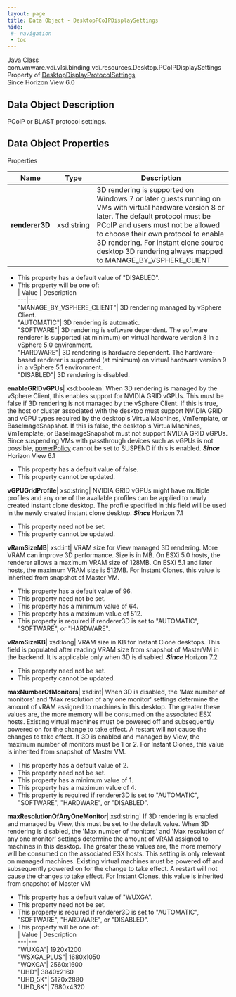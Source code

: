 ```yaml
---
layout: page
title: Data Object - DesktopPCoIPDisplaySettings
hide:
 #- navigation
 - toc
---
```






Java Class
    com.vmware.vdi.vlsi.binding.vdi.resources.Desktop.PCoIPDisplaySettings  
Property of
     [DesktopDisplayProtocolSettings](vdi.resources.Desktop.DisplayProtocolSettings.md#field_detail)  
Since 
    Horizon View 6.0

## Data Object Description 

PCoIP or BLAST protocol settings. 

## Data Object Properties

Properties

Name |  Type |  Description   
---|---|---  
**renderer3D**|  xsd:string|  3D rendering is supported on Windows 7 or later guests running on VMs with virtual hardware version 8 or later. The default protocol must be PCoIP and users must not be allowed to choose their own protocol to enable 3D rendering. For instant clone source desktop 3D rendering always mapped to MANAGE_BY_VSPHERE_CLIENT   


  * This property has a default value of "DISABLED".
  * This property will be one of:  
|  Value |  Description   
---|---  
"MANAGE_BY_VSPHERE_CLIENT"| 3D rendering managed by vSphere Client.  
"AUTOMATIC"| 3D rendering is automatic.  
"SOFTWARE"| 3D rendering is software dependent. The software renderer is supported (at minimum) on virtual hardware version 8 in a vSphere 5.0 environment.  
"HARDWARE"| 3D rendering is hardware dependent. The hardware-based renderer is supported (at minimum) on virtual hardware version 9 in a vSphere 5.1 environment.  
"DISABLED"| 3D rendering is disabled.  

  
**enableGRIDvGPUs**|  xsd:boolean|  When 3D rendering is managed by the vSphere Client, this enables support for NVIDIA GRID vGPUs. This must be false if 3D rendering is not managed by the vSphere Client. If this is true, the host or cluster associated with the desktop must support NVIDIA GRID and vGPU types required by the desktop's VirtualMachines, VmTemplate, or BaseImageSnapshot. If this is false, the desktop's VirtualMachines, VmTemplate, or BaseImageSnapshot must not support NVIDIA GRID vGPUs. Since suspending VMs with passthrough devices such as vGPUs is not possible, [powerPolicy](vdi.resources.Desktop.LogoffSettings.md#powerPolicy) cannot be set to SUSPEND if this is enabled.  **_Since_** Horizon View 6.1  


  * This property has a default value of false.
 * This property cannot be updated.

  
**vGPUGridProfile**|  xsd:string|  NVIDIA GRID vGPUs might have multiple profiles and any one of the available profiles can be applied to newly created instant clone desktop. The profile specified in this field will be used in the newly created instant clone desktop.  **_Since_** Horizon 7.1  


 * This property need not be set.
 * This property cannot be updated.

  
**vRamSizeMB**|  xsd:int|  VRAM size for View managed 3D rendering. More VRAM can improve 3D performance. Size is in MB. On ESXi 5.0 hosts, the renderer allows a maximum VRAM size of 128MB. On ESXi 5.1 and later hosts, the maximum VRAM size is 512MB. For Instant Clones, this value is inherited from snapshot of Master VM.   


  * This property has a default value of 96.
 * This property need not be set.
  * This property has a minimum value of 64. 
  * This property has a maximum value of 512. 
  * This property is required if renderer3D is set to "AUTOMATIC", "SOFTWARE", or "HARDWARE".

  
**vRamSizeKB**|  xsd:long|  VRAM size in KB for Instant Clone desktops. This field is populated after reading VRAM size from snapshot of MasterVM in the backend. It is applicable only when 3D is disabled.  **_Since_** Horizon 7.2  


 * This property need not be set.
 * This property cannot be updated.

  
**maxNumberOfMonitors**|  xsd:int|  When 3D is disabled, the 'Max number of monitors' and 'Max resolution of any one monitor' settings determine the amount of vRAM assigned to machines in this desktop. The greater these values are, the more memory will be consumed on the associated ESX hosts. Existing virtual machines must be powered off and subsequently powered on for the change to take effect. A restart will not cause the changes to take effect. If 3D is enabled and managed by View, the maximum number of monitors must be 1 or 2. For Instant Clones, this value is inherited from snapshot of Master VM.   


  * This property has a default value of 2.
 * This property need not be set.
  * This property has a minimum value of 1. 
  * This property has a maximum value of 4. 
  * This property is required if renderer3D is set to "AUTOMATIC", "SOFTWARE", "HARDWARE", or "DISABLED".

  
**maxResolutionOfAnyOneMonitor**|  xsd:string|  If 3D rendering is enabled and managed by View, this must be set to the default value. When 3D rendering is disabled, the 'Max number of monitors' and 'Max resolution of any one monitor' settings determine the amount of vRAM assigned to machines in this desktop. The greater these values are, the more memory will be consumed on the associated ESX hosts. This setting is only relevant on managed machines. Existing virtual machines must be powered off and subsequently powered on for the change to take effect. A restart will not cause the changes to take effect. For Instant Clones, this value is inherited from snapshot of Master VM   


  * This property has a default value of "WUXGA".
 * This property need not be set.
  * This property is required if renderer3D is set to "AUTOMATIC", "SOFTWARE", "HARDWARE", or "DISABLED".
  * This property will be one of:  
|  Value |  Description   
---|---  
"WUXGA"| 1920x1200  
"WSXGA_PLUS"| 1680x1050  
"WQXGA"| 2560x1600  
"UHD"| 3840x2160  
"UHD_5K"| 5120x2880  
"UHD_8K"| 7680x4320  

  
  

  

